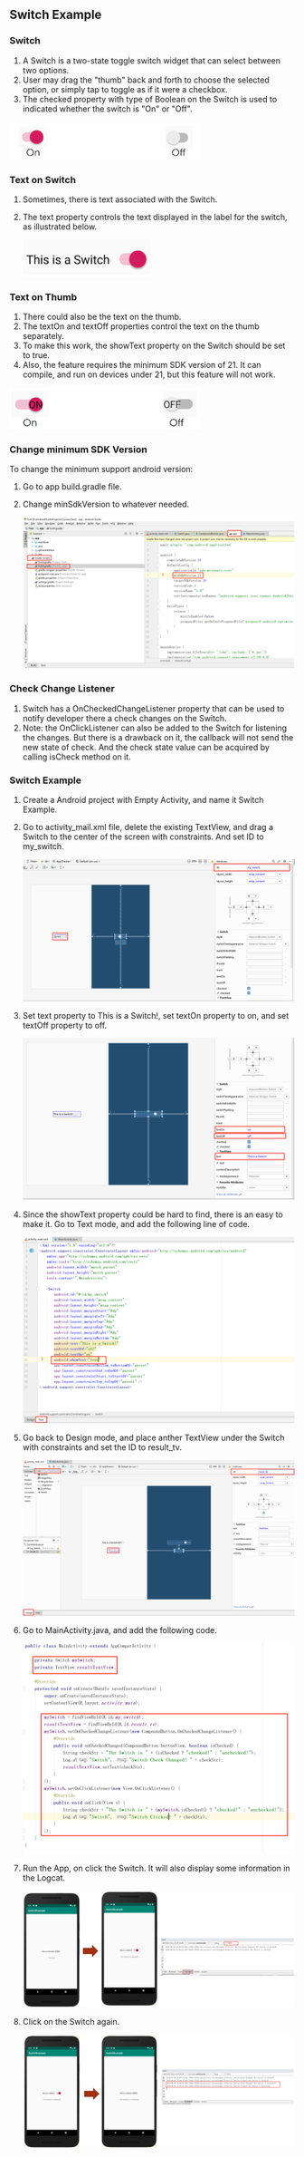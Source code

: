 ## Switch Example

### Switch

1. A Switch is a two-state toggle switch widget that can select between two options.
2. User may drag the "thumb" back and forth to choose the selected option, or simply tap to toggle as if it were a checkbox.
3. The checked property with type of Boolean on the Switch is used to indicated whether the switch is "On" or "Off".

<img src="https://github.com/fwangyt/Android-App-Dev-1/raw/master/6/images/switch_example_1.png" alt="switch_example_1" style="zoom: 33%;" />

### Text on Switch

1. Sometimes, there is text associated with the Switch.

2. The text property controls the text displayed in the label for the switch, as illustrated below.

   <img src="https://github.com/fwangyt/Android-App-Dev-1/raw/master/6/images/switch_example_2.png" alt="switch_example_2" style="zoom: 33%;" />

### Text on Thumb

1. There could also be the text on the thumb.
2. The textOn and textOff properties control the text on the thumb separately.
3. To make this work, the showText property on the Switch should be set to true.
4. Also, the feature requires the minimum SDK version of 21. It can compile, and run on devices under 21, but this feature will not work.

<img src="https://github.com/fwangyt/Android-App-Dev-1/raw/master/6/images/switch_example_3.png" alt="switch_example_3" style="zoom:33%;" />

### Change minimum SDK Version

To change the minimum support android version:

1. Go to app build.gradle file.

2. Change minSdkVersion to whatever needed.

   <img src="https://github.com/fwangyt/Android-App-Dev-1/raw/master/6/images/switch_example_4.png" alt="switch_example_4" style="zoom: 50%;" />

### Check Change Listener

1. Switch has a OnCheckedChangeListener property that can be used to notify developer there a check changes on the Switch.
2. Note: the OnClickListener can also be added to the Switch for listening the changes. But there is a drawback on it, the callback will not send the new state of check. And the check state value can be acquired by calling isCheck method on it.

### Switch Example

1. Create a Android project with Empty Activity, and name it Switch Example.

2. Go to activity_mail.xml file, delete the existing TextView, and drag a Switch to the center of the screen with constraints. And set ID to my_switch.

   <img src="https://github.com/fwangyt/Android-App-Dev-1/raw/master/6/images/switch_example_5.png" alt="switch_example_5" style="zoom: 67%;" />

3. Set text property to This is a Switch!, set textOn property to on, and set textOff property to off.

   <img src="https://github.com/fwangyt/Android-App-Dev-1/raw/master/6/images/switch_example_6.png" alt="switch_example_6" style="zoom: 67%;" />

4. Since the showText property could be hard to find, there is an easy to make it. Go to Text mode, and add the following line of code.

   <img src="https://github.com/fwangyt/Android-App-Dev-1/raw/master/6/images/switch_example_7.png" alt="switch_example_7" style="zoom:67%;" />

5. Go back to Design mode, and place anther TextView under the Switch with constraints and set the ID to result_tv.

   <img src="https://github.com/fwangyt/Android-App-Dev-1/raw/master/6/images/switch_example_8.png" alt="switch_example_8" style="zoom: 67%;" />

6. Go to MainActivity.java, and add the following code.

   <img src="https://github.com/fwangyt/Android-App-Dev-1/raw/master/6/images/switch_example_9.png" alt="switch_example_9" style="zoom:67%;" />

7. Run the App, on click the Switch. It will also display some information in the Logcat.

   <img src="https://github.com/fwangyt/Android-App-Dev-1/raw/master/6/images/switch_example_10.png" alt="switch_example_10" style="zoom: 67%;" />

8. Click on the Switch again.

   <img src="https://github.com/fwangyt/Android-App-Dev-1/raw/master/6/images/switch_example_11.png" alt="switch_example_11" style="zoom:67%;" />